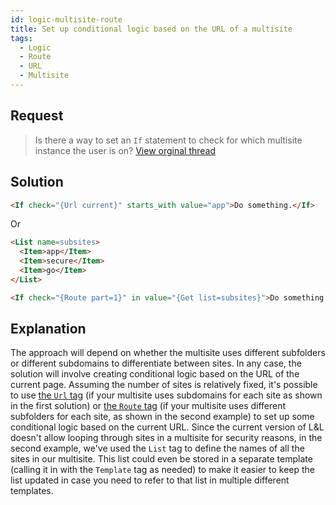 ```yaml
---
id: logic-multisite-route
title: Set up conditional logic based on the URL of a multisite
tags:
  - Logic
  - Route
  - URL
  - Multisite
---
```

## Request

> Is there a way to set an `If` statement to check for which multisite instance the user is on? [View orginal thread](https://discourse.tangible.one/t/check-multisite/699)

## Solution

```html
<If check="{Url current}" starts_with value="app">Do something.</If>
```

Or

```html
<List name=subsites>
  <Item>app</Item>
  <Item>secure</Item>
  <Item>go</Item>
</List>

<If check="{Route part=1}" in value="{Get list=subsites}">Do something.</If>
```

## Explanation

The approach will depend on whether the multisite uses different subfolders or different subdomains to differentiate between sites. In any case, the solution will involve creating conditional logic based on the URL of the current page. Assuming the number of sites is relatively fixed, it's possible to use [the `Url` tag](/dynamic-tags/url) (if your multisite uses subdomains for each site as shown in the first solution) or [the `Route` tag](/dynamic-tags/route) (if your multisite uses different subfolders for each site, as shown in the second example) to set up some conditional logic based on the current URL. Since the current version of L&L doesn't allow looping through sites in a multisite for security reasons, in the second example, we've used the `List` tag to define the names of all the sites in our multisite. This list could even be stored in a separate template (calling it in with the `Template` tag as needed) to make it easier to keep the list updated in case you need to refer to that list in multiple different templates.
